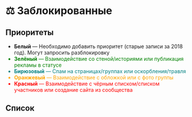# ⚖️ Заблокированные

## Приоритеты

<ul>
  <li><b>Белый</b> — Необходимо добавить приоритет (старые записи за 2018 год). Могут запросить разблокировку</li>
  <li style="color: green"><b>Зелёный</b> — Взаимодействие со стеной/историями или публикация рекламы в статусе</li>
  <li style="color: teal"><b>Бирюзовый</b> — Спам на страницах/группах или оскорбления/травля</li>
  <li style="color: orange"><b>Оранжевый</b> — Взаимодействие с обложкой или с фото группы</li>
  <li style="color: red"><b>Красный</b> — Взаимодействие с чёрным списком/списком участников или создание сайта из сообщества</li>
</ul>

## Список

<bnnd />
